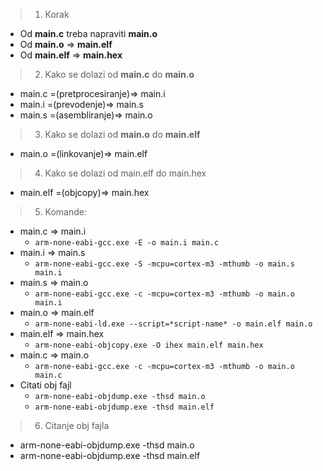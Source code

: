 >1. Korak
   + Od **main.c** treba napraviti **main.o**
   + Od **main.o** => **main.elf**
   + Od **main.elf** => **main.hex**

>2. Kako se dolazi od **main.c** do **main.o**
+ main.c =(pretprocesiranje)=> main.i
+ main.i =(prevodenje)=> main.s
+ main.s =(asembliranje)=> main.o

>3. Kako se dolazi od **main.o** do **main.elf**

+ main.o =(linkovanje)=> main.elf

>4. Kako se dolazi od main.elf do main.hex
+ main.elf =(objcopy)=> main.hex

>5. Komande:
+ main.c => main.i
  + `arm-none-eabi-gcc.exe -E -o main.i main.c`
+ main.i => main.s
  + `arm-none-eabi-gcc.exe -S -mcpu=cortex-m3 -mthumb -o main.s main.i`
+ main.s => main.o
  + `arm-none-eabi-gcc.exe -c -mcpu=cortex-m3 -mthumb -o main.o main.i`
+ main.o => main.elf
  + `arm-none-eabi-ld.exe --script=*script-name* -o main.elf main.o`
+ main.elf => main.hex
  + `arm-none-eabi-objcopy.exe -O ihex main.elf main.hex`
+ main.c => main.o
  + `arm-none-eabi-gcc.exe -c -mcpu=cortex-m3 -mthumb -o main.o main.c`
+ Citati obj fajl
  + `arm-none-eabi-objdump.exe -thsd main.o`
  + `arm-none-eabi-objdump.exe -thsd main.elf`

>6. Citanje obj fajla
+ arm-none-eabi-objdump.exe -thsd main.o
+ arm-none-eabi-objdump.exe -thsd main.elf
	
	 



